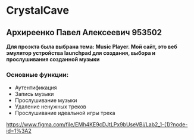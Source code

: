 # CrystalCave
## Архиреенко Павел Алексеевич 953502
**Для проэкта была выбрана тема: Music Player. Мой сайт, это веб эмулятор устройства launchpad для создания, выбора и прослушивания созданной музыки**

### Основные функции:
- Аутентификация
- Запись музыки
- Прослушивание музыки
- Удаление ненужных треков
- Прослушивание идеальной игры трека

https://www.figma.com/file/EMh4KE9cDJtLPx9bUseVBi/Lab2_1-(1)?node-id=1%3A2
